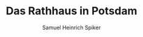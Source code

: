 ---
image: /assets/images/spiker/47a.jpg
thumb: /assets/images/spiker-thumbs/47a.jpg
author: Samuel Heinrich Spiker
artist: 
engraver: 
title: "Das Rathhaus in Potsdam"
subtitle: 
tags:
  - Town hall
layout: post
---
